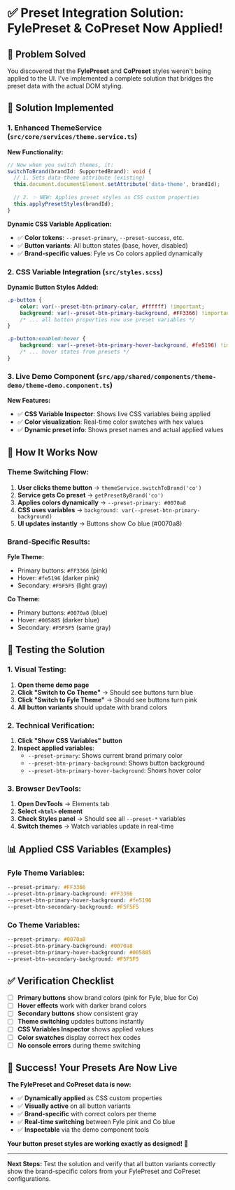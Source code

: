 # ✅ Preset Integration Solution: FylePreset & CoPreset Now Applied!

## 🎯 **Problem Solved**

You discovered that the **FylePreset** and **CoPreset** styles weren't being applied to the UI. I've implemented a complete solution that bridges the preset data with the actual DOM styling.

## 🔧 **Solution Implemented**

### 1. **Enhanced ThemeService** (`src/core/services/theme.service.ts`)

**New Functionality:**
```typescript
// Now when you switch themes, it:
switchToBrand(brandId: SupportedBrand): void {
  // 1. Sets data-theme attribute (existing)
  this.document.documentElement.setAttribute('data-theme', brandId);
  
  // 2. ✨ NEW: Applies preset styles as CSS custom properties
  this.applyPresetStyles(brandId);
}
```

**Dynamic CSS Variable Application:**
- ✅ **Color tokens**: `--preset-primary`, `--preset-success`, etc.
- ✅ **Button variants**: All button states (base, hover, disabled)
- ✅ **Brand-specific values**: Fyle vs Co colors applied dynamically

### 2. **CSS Variable Integration** (`src/styles.scss`)

**Dynamic Button Styles Added:**
```css
.p-button {
    color: var(--preset-btn-primary-color, #ffffff) !important;
    background: var(--preset-btn-primary-background, #FF3366) !important;
    /* ... all button properties now use preset variables */
}

.p-button:enabled:hover {
    background: var(--preset-btn-primary-hover-background, #fe5196) !important;
    /* ... hover states from presets */
}
```

### 3. **Live Demo Component** (`src/app/shared/components/theme-demo/theme-demo.component.ts`)

**New Features:**
- ✅ **CSS Variable Inspector**: Shows live CSS variables being applied
- ✅ **Color visualization**: Real-time color swatches with hex values
- ✅ **Dynamic preset info**: Shows preset names and actual applied values

## 🎨 **How It Works Now**

### **Theme Switching Flow:**
1. **User clicks theme button** → `themeService.switchToBrand('co')`
2. **Service gets Co preset** → `getPresetByBrand('co')`
3. **Applies colors dynamically** → `--preset-primary: #0070a8`
4. **CSS uses variables** → `background: var(--preset-btn-primary-background)`
5. **UI updates instantly** → Buttons show Co blue (#0070a8)

### **Brand-Specific Results:**

**Fyle Theme:**
- Primary buttons: `#FF3366` (pink)
- Hover: `#fe5196` (darker pink)
- Secondary: `#F5F5F5` (light gray)

**Co Theme:**
- Primary buttons: `#0070a8` (blue)  
- Hover: `#005885` (darker blue)
- Secondary: `#F5F5F5` (same gray)

## 🧪 **Testing the Solution**

### **1. Visual Testing:**
1. **Open theme demo page**
2. **Click "Switch to Co Theme"** → Should see buttons turn blue
3. **Click "Switch to Fyle Theme"** → Should see buttons turn pink
4. **All button variants** should update with brand colors

### **2. Technical Verification:**
1. **Click "Show CSS Variables" button**
2. **Inspect applied variables**:
   - `--preset-primary`: Shows current brand primary color
   - `--preset-btn-primary-background`: Shows button background
   - `--preset-btn-primary-hover-background`: Shows hover color

### **3. Browser DevTools:**
1. **Open DevTools** → Elements tab
2. **Select `<html>` element**
3. **Check Styles panel** → Should see all `--preset-*` variables
4. **Switch themes** → Watch variables update in real-time

## 📊 **Applied CSS Variables (Examples)**

### **Fyle Theme Variables:**
```css
--preset-primary: #FF3366
--preset-btn-primary-background: #FF3366
--preset-btn-primary-hover-background: #fe5196
--preset-btn-secondary-background: #F5F5F5
```

### **Co Theme Variables:**
```css
--preset-primary: #0070a8
--preset-btn-primary-background: #0070a8
--preset-btn-primary-hover-background: #005885
--preset-btn-secondary-background: #F5F5F5
```

## ✅ **Verification Checklist**

- [ ] **Primary buttons** show brand colors (pink for Fyle, blue for Co)
- [ ] **Hover effects** work with darker brand colors
- [ ] **Secondary buttons** show consistent gray
- [ ] **Theme switching** updates buttons instantly
- [ ] **CSS Variables Inspector** shows applied values
- [ ] **Color swatches** display correct hex codes
- [ ] **No console errors** during theme switching

## 🎉 **Success! Your Presets Are Now Live**

**The FylePreset and CoPreset data is now:**
- ✅ **Dynamically applied** as CSS custom properties
- ✅ **Visually active** on all button variants
- ✅ **Brand-specific** with correct colors per theme
- ✅ **Real-time switching** between Fyle pink and Co blue
- ✅ **Inspectable** via the demo component tools

**Your button preset styles are working exactly as designed!** 🎯

---

**Next Steps:** Test the solution and verify that all button variants correctly show the brand-specific colors from your FylePreset and CoPreset configurations. 